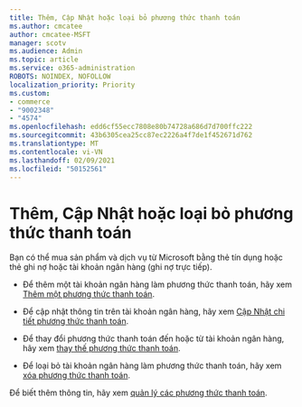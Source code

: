 ```yaml
---
title: Thêm, Cập Nhật hoặc loại bỏ phương thức thanh toán
ms.author: cmcatee
author: cmcatee-MSFT
manager: scotv
ms.audience: Admin
ms.topic: article
ms.service: o365-administration
ROBOTS: NOINDEX, NOFOLLOW
localization_priority: Priority
ms.custom:
- commerce
- "9002348"
- "4574"
ms.openlocfilehash: edd6cf55ecc7808e80b74728a686d7d700ffc222
ms.sourcegitcommit: 43b6305cea25cc87ec2226a4f7de1f452671d762
ms.translationtype: MT
ms.contentlocale: vi-VN
ms.lasthandoff: 02/09/2021
ms.locfileid: "50152561"
---
```

# <a name="add-update-or-remove-payment-method"></a>Thêm, Cập Nhật hoặc loại bỏ phương thức thanh toán

Bạn có thể mua sản phẩm và dịch vụ từ Microsoft bằng thẻ tín dụng hoặc thẻ ghi nợ hoặc tài khoản ngân hàng (ghi nợ trực tiếp).

- Để thêm một tài khoản ngân hàng làm phương thức thanh toán, hãy xem [Thêm một phương thức thanh toán](https://docs.microsoft.com/microsoft-365/commerce/billing-and-payments/manage-payment-methods#add-a-payment-method).

- Để cập nhật thông tin trên tài khoản ngân hàng, hãy xem [Cập Nhật chi tiết phương thức thanh toán](https://docs.microsoft.com/microsoft-365/commerce/billing-and-payments/manage-payment-methods#update-payment-method-details).

- Để thay đổi phương thức thanh toán đến hoặc từ tài khoản ngân hàng, hãy xem [thay thế phương thức thanh toán](https://docs.microsoft.com/microsoft-365/commerce/billing-and-payments/manage-payment-methods#replace-a-payment-method).

- Để loại bỏ tài khoản ngân hàng làm phương thức thanh toán, hãy xem [xóa phương thức thanh toán](https://docs.microsoft.com/microsoft-365/commerce/billing-and-payments/manage-payment-methods#delete-a-payment-method).

Để biết thêm thông tin, hãy xem [quản lý các phương thức thanh toán](https://docs.microsoft.com/microsoft-365/commerce/billing-and-payments/manage-payment-methods).
